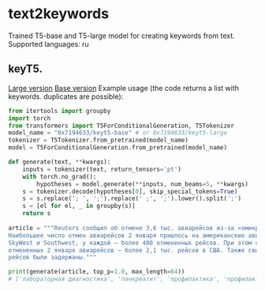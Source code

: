 # text2keywords
Trained T5-base and T5-large model for creating keywords from text.
Supported languages: ru

## keyT5.
[Large version](https://huggingface.co/0x7194633/keyt5-large)
[Base version](https://huggingface.co/0x7194633/keyt5-base)
Example usage (the code returns a list with keywords. duplicates are possible):
```python
from itertools import groupby
import torch
from transformers import T5ForConditionalGeneration, T5Tokenizer
model_name = "0x7194633/keyt5-base" # or 0x7194633/keyt5-large
tokenizer = T5Tokenizer.from_pretrained(model_name)
model = T5ForConditionalGeneration.from_pretrained(model_name)

def generate(text, **kwargs):
    inputs = tokenizer(text, return_tensors='pt')
    with torch.no_grad():
        hypotheses = model.generate(**inputs, num_beams=5, **kwargs)
    s = tokenizer.decode(hypotheses[0], skip_special_tokens=True)
    s = s.replace('; ', ';').replace(' ;', ';').lower().split(';')
    s = [el for el, _ in groupby(s)]
    return s
    
article = """Reuters сообщил об отмене 3,6 тыс. авиарейсов из-за «омикрона» и погоды
Наибольшее число отмен авиарейсов 2 января пришлось на американские авиакомпании 
SkyWest и Southwest, у каждой — более 400 отмененных рейсов. При этом среди 
отмененных 2 января авиарейсов — более 2,1 тыс. рейсов в США. Также свыше 6400 
рейсов были задержаны."""

print(generate(article, top_p=1.0, max_length=64))  
# ['лабораторная диагностика', 'панкреатит', 'профилактика', 'профилактика заболеваний', 'научно-популярное', 'биотехнологии', 'здоровье']
```
